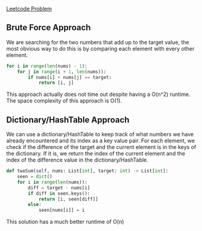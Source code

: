 [Leetcode Problem](https://leetcode.com/problems/two-sum/description/)
## Brute Force Approach
We are searching for the two numbers that add up to the target value, the most obvious way to do this is by comparing each element with every other element.
``` Python
for i in range(len(nums) - 1):
	for j in range(i + 1, len(nums)):
		if nums[i] + nums[j] == target:
			return [i, j]
```
This approach actually does not time out despite having a O(n^2) runtime. The space complexity of this approach is O(1).
## Dictionary/HashTable Approach
We can use a dictionary/HashTable to keep track of what numbers we have already encountered and its index as a key value pair. For each element, we check if the difference of the target and the current element is in the keys of the dictionary. If it is, we return the index of the current element and the index of the difference value in the dictionary/HashTable.
``` Python
def twoSum(self, nums: List[int], target: int) -> List[int]:
	seen = dict()
	for i in range(len(nums)):
		diff = target - nums[i]
		if diff in seen.keys():
			return [i, seen[diff]]
		else:
			seen[nums[i]] = i
```
This solution has a much better runtime of O(n) 